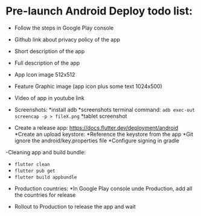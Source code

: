 # Pre-launch Android Deploy todo list:

- Follow the steps in Google Play console

- Github link about privacy policy of the app

- Short description of the app

- Full description of the app

- App Icon image 512x512

- Feature Graphic image (app icon plus some text 1024x500)

- Video of app in youtube link

- Screenshots:
 *install adb
 *screenshots terminal command: `adb exec-out screencap -p > fileX.png`
 *tablet screenshot

- Create a release app: https://docs.flutter.dev/deployment/android
 *Create an upload keystore: 
 *Reference the keystore from the app
 *Git ignore the android/key.properties file
 *Configure signing in gradle

-Cleaning app and build bundle:
 * `flutter clean`
 * `flutter pub get`
 * `flutter build appbundle`

- Production countries:
 *In Google Play console unde Production, add all the countries for release

- Rollout to Production to release the app and wait

 